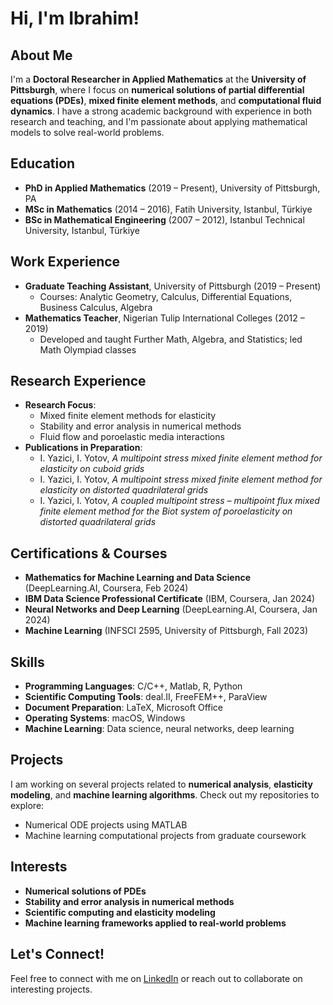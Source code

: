 # Hi, I'm Ibrahim! 

## About Me
I'm a **Doctoral Researcher in Applied Mathematics** at the **University of Pittsburgh**, where I focus on **numerical solutions of partial differential equations (PDEs)**, **mixed finite element methods**, and **computational fluid dynamics**. I have a strong academic background with experience in both research and teaching, and I'm passionate about applying mathematical models to solve real-world problems.

## Education
- **PhD in Applied Mathematics** (2019 – Present), University of Pittsburgh, PA
- **MSc in Mathematics** (2014 – 2016), Fatih University, Istanbul, Türkiye
- **BSc in Mathematical Engineering** (2007 – 2012), Istanbul Technical University, Istanbul, Türkiye

## Work Experience
- **Graduate Teaching Assistant**, University of Pittsburgh (2019 – Present)
  - Courses: Analytic Geometry, Calculus, Differential Equations, Business Calculus, Algebra
- **Mathematics Teacher**, Nigerian Tulip International Colleges (2012 – 2019)
  - Developed and taught Further Math, Algebra, and Statistics; led Math Olympiad classes

## Research Experience
- **Research Focus**: 
  - Mixed finite element methods for elasticity
  - Stability and error analysis in numerical methods
  - Fluid flow and poroelastic media interactions
- **Publications in Preparation**:
  - I. Yazici, I. Yotov, *A multipoint stress mixed finite element method for elasticity on cuboid grids*
  - I. Yazici, I. Yotov, *A multipoint stress mixed finite element method for elasticity on distorted quadrilateral grids*
  - I. Yazici, I. Yotov, *A coupled multipoint stress – multipoint flux mixed finite element method for the Biot system of poroelasticity on distorted quadrilateral grids*

## Certifications & Courses
- **Mathematics for Machine Learning and Data Science** (DeepLearning.AI, Coursera, Feb 2024)
- **IBM Data Science Professional Certificate** (IBM, Coursera, Jan 2024)
- **Neural Networks and Deep Learning** (DeepLearning.AI, Coursera, Jan 2024)
- **Machine Learning** (INFSCI 2595, University of Pittsburgh, Fall 2023)

## Skills
- **Programming Languages**: C/C++, Matlab, R, Python
- **Scientific Computing Tools**: deal.II, FreeFEM++, ParaView
- **Document Preparation**: LaTeX, Microsoft Office
- **Operating Systems**: macOS, Windows
- **Machine Learning**: Data science, neural networks, deep learning

## Projects
I am working on several projects related to **numerical analysis**, **elasticity modeling**, and **machine learning algorithms**. Check out my repositories to explore:
- Numerical ODE projects using MATLAB
- Machine learning computational projects from graduate coursework

## Interests
- **Numerical solutions of PDEs**
- **Stability and error analysis in numerical methods**
- **Scientific computing and elasticity modeling**
- **Machine learning frameworks applied to real-world problems**

## Let's Connect!
Feel free to connect with me on [LinkedIn](https://linkedin.com/in/ibrahim-yazici-pitt) or reach out to collaborate on interesting projects.

